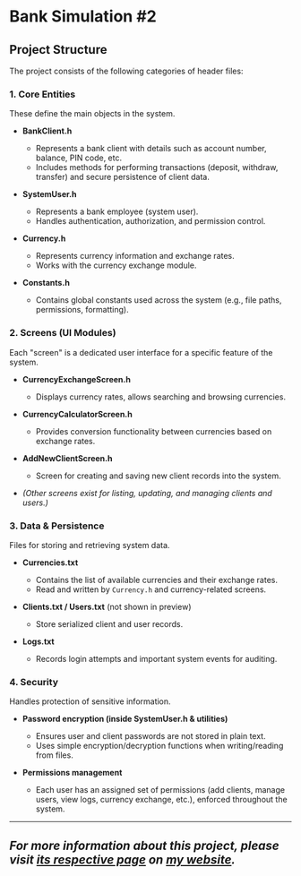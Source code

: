 # Bank Simulation #2

## Project Structure
The project consists of the following categories of header files:

### 1. Core Entities
These define the main objects in the system.

- **BankClient.h**  
    - Represents a bank client with details such as account number, balance, PIN code, etc.  
    - Includes methods for performing transactions (deposit, withdraw, transfer) and secure persistence of client data.

- **SystemUser.h**  
    - Represents a bank employee (system user).  
    - Handles authentication, authorization, and permission control.

- **Currency.h**  
    - Represents currency information and exchange rates.  
    - Works with the currency exchange module.

- **Constants.h**  
    - Contains global constants used across the system (e.g., file paths, permissions, formatting).

### 2. Screens (UI Modules)
Each "screen" is a dedicated user interface for a specific feature of the system.

- **CurrencyExchangeScreen.h**  
    - Displays currency rates, allows searching and browsing currencies.

- **CurrencyCalculatorScreen.h**  
    - Provides conversion functionality between currencies based on exchange rates.

- **AddNewClientScreen.h**  
    - Screen for creating and saving new client records into the system.

- *(Other screens exist for listing, updating, and managing clients and users.)*

### 3. Data & Persistence
Files for storing and retrieving system data.

- **Currencies.txt**  
    - Contains the list of available currencies and their exchange rates.  
    - Read and written by `Currency.h` and currency-related screens.

- **Clients.txt / Users.txt** (not shown in preview)  
    - Store serialized client and user records.

- **Logs.txt**  
    - Records login attempts and important system events for auditing.

### 4. Security
Handles protection of sensitive information.

- **Password encryption (inside SystemUser.h & utilities)**  
    - Ensures user and client passwords are not stored in plain text.  
    - Uses simple encryption/decryption functions when writing/reading from files.

- **Permissions management**  
    - Each user has an assigned set of permissions (add clients, manage users, view logs, currency exchange, etc.), enforced throughout the system.

---

## *For more information about this project, please visit [its respective page](https://abdulrahmanmohammadsalem.github.io/CppConsoleApps/Bank-Simulation-1/) on [my website](https://abdulrahmanmohammadsalem.github.io).*